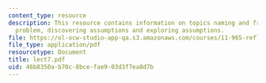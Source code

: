 ```yaml
---
content_type: resource
description: This resource contains information on topics naming and framing the energy
  problem, discovering assumptions and exploring assumptions.
file: https://ol-ocw-studio-app-qa.s3.amazonaws.com/courses/11-965-reflective-practice-an-approach-for-expanding-your-learning-frontiers-january-iap-2007/46b8350ab70c8bcefae903d3f7ea8d7b_lect7.pdf
file_type: application/pdf
resourcetype: Document
title: lect7.pdf
uid: 46b8350a-b70c-8bce-fae9-03d3f7ea8d7b
---
```

